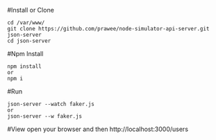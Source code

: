 #Install or Clone
```
cd /var/www/
git clone https://github.com/prawee/node-simulator-api-server.git json-server
cd json-server
```

#Npm Install
```
npm install
or 
npm i 
```

#Run
```
json-server --watch faker.js 
or 
json-server --w faker.js
```

#View
open your browser and then 
http://localhost:3000/users

